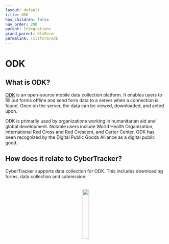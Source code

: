 ```yaml
---
layout: default
title: ODK
has_children: false
nav_order: 200
parent: Integrations
grand_parent: XlsForm
permalink: /xlsform/odk
---
```


# ODK

## What is ODK?
[ODK](https://getodk.org/) is an open-source mobile data collection platform. It enables users to fill out forms offline and send form data to a server when a connection is found. Once on the server, the data can be viewed, downloaded, and acted upon.

ODK is primarily used by organizations working in humanitarian aid and global development. Notable users include World Health Organization, International Red Cross and Red Crescent, and Carter Center. ODK has been recognized by the Digital Public Goods Alliance as a digital public good.

## How does it relate to CyberTracker?
CyberTracker supports data collection for ODK. This includes downloading forms, data collection and submission.

<br/>
<div style="text-align: center;">
    <img src="{{ site.baseurl }}/assets/odk/logo.svg" style="width:20%;"/>
</div>

